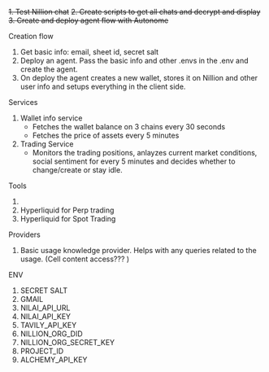 ~~1. Test Nillion chat~~ 
~~2. Create scripts to get all chats and decrypt and display~~
~~3. Create and deploy agent flow with Autonome~~

Creation flow

1. Get basic info: email, sheet id, secret salt
2. Deploy an agent. Pass the basic info and other .envs in the .env and create the agent.
3. On deploy the agent creates a new wallet, stores it on Nillion and other user info and setups everything in the client side.

Services
1. Wallet info service
    - Fetches the wallet balance on 3 chains every 30 seconds
    - Fetches the price of assets every 5 minutes
2. Trading Service
    - Monitors the trading positions, anlayzes current market conditions, social sentiment for every 5 minutes and decides whether to change/create or stay idle.

Tools

1. 
2. Hyperliquid for Perp trading
3. Hyperliquid for Spot Trading


Providers

1. Basic usage knowledge provider. Helps with any queries related to the usage. (Cell content access??? )

ENV

1. SECRET SALT
2. GMAIL
3. NILAI_API_URL
4. NILAI_API_KEY
5. TAVILY_API_KEY
6. NILLION_ORG_DID
7. NILLION_ORG_SECRET_KEY
8. PROJECT_ID
9. ALCHEMY_API_KEY
